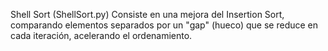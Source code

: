 Shell Sort (ShellSort.py)
Consiste en una mejora del Insertion Sort, comparando elementos separados por un "gap" (hueco) que se reduce en cada iteración, acelerando el ordenamiento.